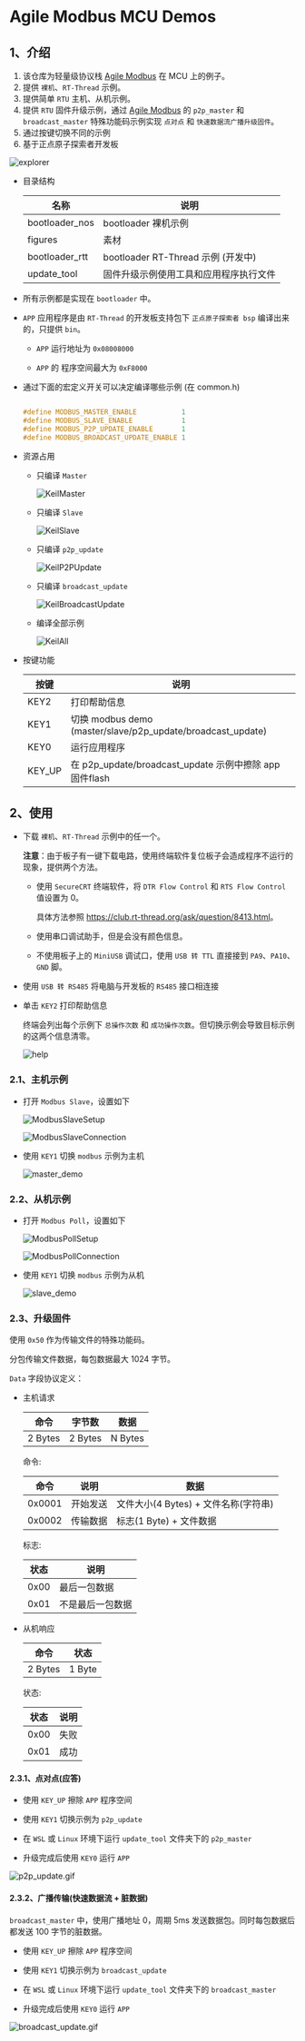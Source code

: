# Agile Modbus MCU Demos

## 1、介绍

1. 该仓库为轻量级协议栈 [Agile Modbus](https://github.com/loogg/agile_modbus) 在 MCU 上的例子。
2. 提供 `裸机`、`RT-Thread` 示例。
3. 提供简单 `RTU` 主机、从机示例。
4. 提供 `RTU` 固件升级示例，通过 [Agile Modbus](https://github.com/loogg/agile_modbus) 的 `p2p_master` 和 `broadcast_master` 特殊功能码示例实现 `点对点` 和 `快速数据流广播升级固件`。
5. 通过按键切换不同的示例
6. 基于正点原子探索者开发板

  ![explorer](./figures/explorer.jpg)

- 目录结构

  | 名称 | 说明 |
  | ---- | ---- |
  | bootloader_nos | bootloader 裸机示例 |
  | figures | 素材 |
  | bootloader_rtt | bootloader RT-Thread 示例 (开发中) |
  | update_tool | 固件升级示例使用工具和应用程序执行文件 |

- 所有示例都是实现在 `bootloader` 中。

- `APP` 应用程序是由 `RT-Thread` 的开发板支持包下 `正点原子探索者 bsp` 编译出来的，只提供 `bin`。

  - `APP` 运行地址为 `0x08008000`

  - `APP` 的 程序空间最大为 `0xF8000`

- 通过下面的宏定义开关可以决定编译哪些示例 (在 common.h)

  ```C

  #define MODBUS_MASTER_ENABLE           1
  #define MODBUS_SLAVE_ENABLE            1
  #define MODBUS_P2P_UPDATE_ENABLE       1
  #define MODBUS_BROADCAST_UPDATE_ENABLE 1

  ```

- 资源占用

  - 只编译 `Master`

    ![KeilMaster](./figures/KeilMaster.jpg)

  - 只编译 `Slave`

    ![KeilSlave](./figures/KeilSlave.jpg)

  - 只编译 `p2p_update`

    ![KeilP2PUpdate](./figures/KeilP2PUpdate.jpg)

  - 只编译 `broadcast_update`

    ![KeilBroadcastUpdate](./figures/KeilBroadcastUpdate.jpg)

  - 编译全部示例

    ![KeilAll](./figures/KeilAll.jpg)

- 按键功能

  | 按键 | 说明 |
  | ---- | ---- |
  | KEY2 | 打印帮助信息 |
  | KEY1 | 切换 modbus demo (master/slave/p2p_update/broadcast_update) |
  | KEY0 | 运行应用程序 |
  | KEY_UP | 在 p2p_update/broadcast_update 示例中擦除 app 固件flash |

## 2、使用

- 下载 `裸机`、`RT-Thread` 示例中的任一个。

  **注意**：由于板子有一键下载电路，使用终端软件复位板子会造成程序不运行的现象，提供两个方法。

  - 使用 `SecureCRT` 终端软件，将 `DTR Flow Control` 和 `RTS Flow Control` 值设置为 0。

    具体方法参照 <https://club.rt-thread.org/ask/question/8413.html>。

  - 使用串口调试助手，但是会没有颜色信息。

  - 不使用板子上的 `MiniUSB` 调试口，使用 `USB 转 TTL` 直接接到 `PA9`、`PA10`、`GND` 脚。

- 使用 `USB 转 RS485` 将电脑与开发板的 `RS485` 接口相连接

- 单击 `KEY2` 打印帮助信息

  终端会列出每个示例下 `总操作次数` 和 `成功操作次数`。但切换示例会导致目标示例的这两个信息清零。

  ![help](./figures/help.jpg)

### 2.1、主机示例

- 打开 `Modbus Slave`，设置如下

  ![ModbusSlaveSetup](./figures/ModbusSlaveSetup.jpg)

  ![ModbusSlaveConnection](./figures/ModbusSlaveConnection.jpg)

- 使用 `KEY1` 切换 `modbus` 示例为主机

  ![master_demo](./figures/master_demo.jpg)

### 2.2、从机示例

- 打开 `Modbus Poll`，设置如下

  ![ModbusPollSetup](./figures/ModbusPollSetup.jpg)

  ![ModbusPollConnection](./figures/ModbusPollConnection.jpg)

- 使用 `KEY1` 切换 `modbus` 示例为从机

  ![slave_demo](./figures/slave_demo.jpg)

### 2.3、升级固件

使用 `0x50` 作为传输文件的特殊功能码。

分包传输文件数据，每包数据最大 1024 字节。

`Data` 字段协议定义：

- 主机请求

  | 命令 | 字节数 | 数据 |
  | ---- | ---- | ---- |
  | 2 Bytes | 2 Bytes | N Bytes |

  命令:

  | 命令 | 说明 | 数据 |
  | ---- | ---- | ---- |
  | 0x0001 | 开始发送 | 文件大小(4 Bytes) + 文件名称(字符串) |
  | 0x0002 | 传输数据 | 标志(1 Byte) + 文件数据 |

  标志:

  | 状态 | 说明 |
  | ---- | ---- |
  | 0x00 | 最后一包数据 |
  | 0x01 | 不是最后一包数据 |

- 从机响应

  | 命令 | 状态 |
  | ---- | ---- |
  | 2 Bytes | 1 Byte |

  状态:

  | 状态 | 说明 |
  | ---- | ---- |
  | 0x00 | 失败 |
  | 0x01 | 成功 |

#### 2.3.1、点对点(应答)

- 使用 `KEY_UP` 擦除 `APP` 程序空间

- 使用 `KEY1` 切换示例为 `p2p_update`

- 在 `WSL` 或 `Linux` 环境下运行 `update_tool` 文件夹下的 `p2p_master`

- 升级完成后使用 `KEY0` 运行 `APP`

![p2p_update.gif](./figures/p2p_update.gif)

#### 2.3.2、广播传输(快速数据流 + 脏数据)

`broadcast_master` 中，使用广播地址 0，周期 5ms 发送数据包。同时每包数据后都发送 100 字节的脏数据。

- 使用 `KEY_UP` 擦除 `APP` 程序空间

- 使用 `KEY1` 切换示例为 `broadcast_update`

- 在 `WSL` 或 `Linux` 环境下运行 `update_tool` 文件夹下的 `broadcast_master`

- 升级完成后使用 `KEY0` 运行 `APP`

![broadcast_update.gif](./figures/broadcast_update.gif)
